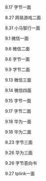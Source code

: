 8.17 字节一面

8.27 网易游戏二面

8.31 小马智行一面

9.1 微信一面

9.6 微信二面

9.6 字节一面

9.9 字节二面

9.13 微信三面

9.14 微信四面

9.15 字节一面

9.17 字节二面

9.18 华为一面 

9.18 华为二面

9.23 字节三面

9.26 华为三面

9.26 字节意向书

9.27 tplink一面
